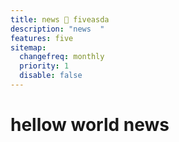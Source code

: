 ```yaml
---
title: news 🦖 fiveasda
description: "news  "
features: five
sitemap:
  changefreq: monthly
  priority: 1
  disable: false
---
```


# hellow world news
